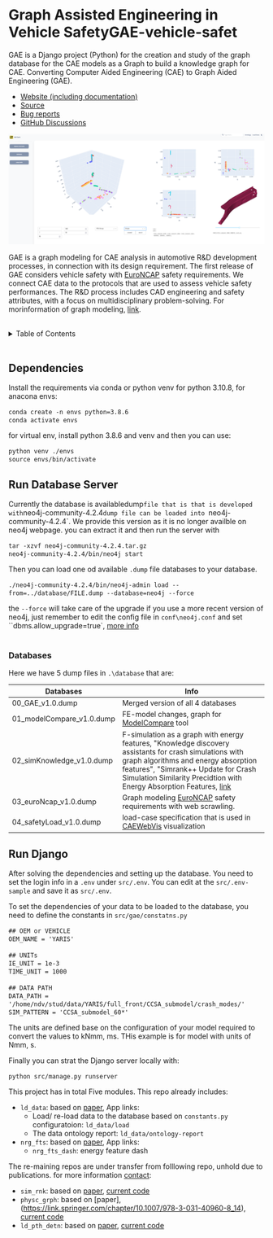 # Graph Assisted Engineering in Vehicle SafetyGAE-vehicle-safet

GAE is a Django project (Python) for the creation and study of the graph database for the CAE models as a Graph to build a knowledge graph for CAE. Converting Computer Aided Engineering (CAE) to Graph Aided Engineering (GAE).

- [Website (including documentation)](https://fraunhofer-scai.github.io/GAE-vehicle-safety/)
- [Source](https://github.com/Fraunhofer-SCAI/GAE-vehicle-safety)
- [Bug reports](https://github.com/Fraunhofer-SCAI/GAE-vehicle-safety/issues)
- [GitHub Discussions](https://github.com/Fraunhofer-SCAI/GAE-vehicle-safety/discussions)

![App Overview](docs/dash.png)


<!-- Mailing list: https://groups.google.com/forum/#!forum/networkx-discuss -->
<!-- Report a security vulnerability: https://tidelift.com/security -->
<!-- Tutorial: https://networkx.org/documentation/latest/tutorial.html -->



GAE is a graph modeling for CAE analysis in automotive R&D development processes, in connection with its design requirement.
The first release of GAE considers vehicle safety with [EuroNCAP](https://www.euroncap.com/en) safety requirements.
We connect CAE data to the protocols that are used to assess vehicle safety performances.
The R&D process includes CAD engineering and safety attributes, with a focus on multidisciplinary problem-solving.
For morinformation of graph modeling, [link](https://arxiv.org/abs/2209.14910). 

<br />

<!-- TABLE OF CONTENTS -->
<details>
  <summary>Table of Contents</summary>
  <ol>
    <li><a href="##Run-Database-Server">Run Database Servery</a></li>
    <li><a href="##Databases">Databases</a></li>
        
  </ol>
</details>

<br />



## Dependencies 
Install the requirements via conda or python venv for python 3.10.8, for anacona  envs:

```
conda create -n envs python=3.8.6
conda activate envs
```

for virtual env, install python 3.8.6 and venv and then you can use:
```
python venv ./envs
source envs/bin/activate

```


## Run Database Server

Currently the database is availabledump`file that is that is developed with`neo4j-community-4.2.4`dump file can be loaded into `neo4j-community-4.2.4`. We provide this version as it is no longer availble on neo4j webpage. you can extract it and then run the server with

```
tar -xzvf neo4j-community-4.2.4.tar.gz
neo4j-community-4.2.4/bin/neo4j start
```

Then you can load one od available `.dump` file databases to your database.

```
./neo4j-community-4.2.4/bin/neo4j-admin load --from=../database/FILE.dump --database=neo4j --force
```

the `--force` will take care of the upgrade if you use a more recent version of neo4j, just remember to edit the config file in `conf\neo4j.conf` and set ``dbms.allow_upgrade=true`, [more info](https://neo4j.com/docs/operations-manual/current/configuration/neo4j-conf/)
<br />
<br />

### Databases

Here we have 5 dump files in `.\database` that are:

| Databases                 | Info                                                                                                                                                                                                                                                                                                               |
| ------------------------- | ------------------------------------------------------------------------------------------------------------------------------------------------------------------------------------------------------------------------------------------------------------------------------------------------------------------ |
| 00_GAE_v1.0.dump          | Merged version of all 4 databases                                                                                                                                                                                                                                                                                  |
| 01_modelCompare_v1.0.dump | FE-model changes, graph for [ModelCompare](https://www.scai.fraunhofer.de/de/geschaeftsfelder/numerische-datenbasierte-vorhersage/produkte/modelcompare.html) tool                                                                                                                                                 |
| 02_simKnowledge_v1.0.dump | F-simulation as a graph with energy features, "Knowledge discovery assistants for crash simulations with graph algorithms and energy absorption features", "Simrank++ Update for Crash Simulation Similarity Precidtion with Energy Absorption Features, [link](https://ins.uni-bonn.de/staff/garcke#publications) |
| 03_euroNcap_v1.0.dump     | Graph modeling [EuroNCAP](https://www.euroncap.com/en) safety requirements with web scrawling.                                                                                                                                                                                                                     |
| 04_safetyLoad_v1.0.dump   | load-case specification that is used in [CAEWebVis](https://caewebvis.scai.fraunhofer.de/) visualization                                                                                                                                                                                                           |

## Run Django
After solving the dependencies and setting up the database. You need to set the login info in a `.env` under `src/.env`. You can edit at the `src/.env-sample` and save it as `src/.env`.

To set the dependencies of your data to be loaded to the database, you need to define the constants in `src/gae/constatns.py`

```
## OEM or VEHICLE
OEM_NAME = 'YARIS'

## UNITs
IE_UNIT = 1e-3
TIME_UNIT = 1000

## DATA PATH
DATA_PATH = '/home/ndv/stud/data/YARIS/full_front/CCSA_submodel/crash_modes/'
SIM_PATTERN = 'CCSA_submodel_60*'
```

The units are defined base on the configuration of your model required to convert the values to kNmm, ms. THis example is for model with units of Nmm, s.

Finally you can strat the Django server locally with:
```
python src/manage.py runserver
```

This project has in total Five modules. This repo already includes:

- `ld_data`: based on [paper](https://ieeexplore.ieee.org/document/10030078), App links:
    - Load/ re-load data to the database based on `constants.py` configuratoion: `ld_data/load`
    - The data ontology report: `ld_data/ontology-report`
- `nrg_fts`: based on [paper](https://trebuchet.public.springernature.app/get_content/82909321-f1d5-4144-9c40-da25c33462f4), App links:
    - `nrg_fts_dash`: energy feature dash


The re-maining repos are under transfer from folllowing repo, unhold due to publications. for more information [contact](https://github.com/antahiap):

- `sim_rnk`: based on [paper](https://ins.uni-bonn.de/media/public/publication-media/01_KG_nrg_simlrty_simrnk_8qa35n3.pdf?name=01_KG_nrg_simlrty_simrnk.pdf), [current code](https://github.com/antahiap/nrg_simRank)
- `physc_grph`: based on [paper], (https://link.springer.com/chapter/10.1007/978-3-031-40960-8_14), [current code](https://github.com/antahiap/nrg_mdl)
- `ld_pth_detn`: based on [paper](https://link.springer.com/chapter/10.1007/978-3-031-40960-8_14), [current code](https://github.com/antahiap/nrg_mdl)